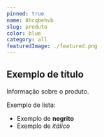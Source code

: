 ```yaml
---
pinned: true
name: Ahcqbehvb
slug: produto
color: blue
category: all
featuredImage: ./featured.png
---
```


## Exemplo de título

Informação sobre o produto.

Exemplo de lista:

- Exemplo de **negrito**
- Exemplo de _itálico_
